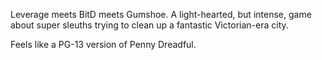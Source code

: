 ---
---

Leverage meets BitD meets Gumshoe. A light-hearted, but intense, game about super sleuths trying to clean up a fantastic Victorian-era city.

Feels like a PG-13 version of Penny Dreadful.